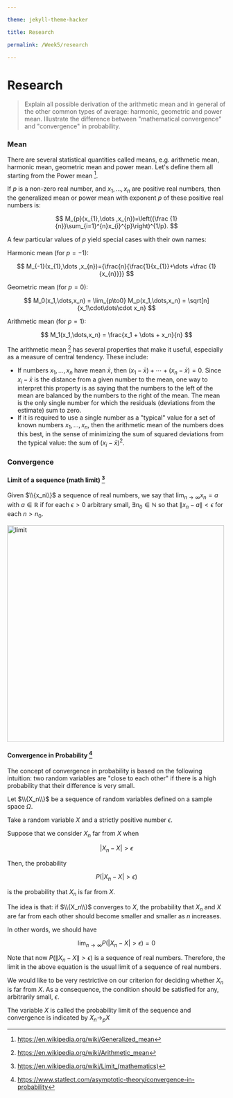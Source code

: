 ```yaml
---

theme: jekyll-theme-hacker

title: Research

permalink: /Week5/research

---
```


# Research

> Explain all possible derivation of the arithmetic mean and in general of the other common types of average: harmonic, geometric and power mean. Illustrate the difference between "mathematical convergence" and "convergence" in probability.

### Mean

There are several statistical quantities called means, e.g. arithmetic mean, harmonic mean, geometric mean and power mean. Let's define them all starting from the Power mean [^1].

If $p$ is a non-zero real number, and $x_{1},\dots ,x_{n}$ are positive real numbers, then the generalized mean or power mean with exponent $p$ of these positive real numbers is:

$$
M_{p}(x_{1},\dots ,x_{n})=\left({\frac {1}{n}}\sum_{i=1}^{n}x_{i}^{p}\right)^{1/p}.
$$

A few particular values of $p$ yield special cases with their own names:

Harmonic mean (for $p=-1$):

$$
M_{-1}(x_{1},\dots ,x_{n})={\frac{n}{\frac{1}{x_{1}}+\dots +\frac {1}{x_{n}}}}
$$

Geometric mean (for $p=0$):

$$
M_0(x_1,\dots,x_n) = \lim_{p\to0} M_p(x_1,\dots,x_n) = \sqrt[n]{x_1\cdot\dots\cdot x_n}
$$

Arithmetic mean (for $p=1$):

$$
M_1(x_1,\dots,x_n) = \frac{x_1 + \dots + x_n}{n}
$$

The arithmetic mean [^2] has several properties that make it useful, especially as a measure of central tendency. These include:

+ If numbers $x_{1},\dotsc ,x_{n}$ have mean ${\bar {x}}$, then $(x_{1}-{\bar {x}})+\dotsb +(x_{n}-{\bar {x}})=0$. Since $x_{i}-{\bar {x}}$ is the distance from a given number to the mean, one way to interpret this property is as saying that the numbers to the left of the mean are balanced by the numbers to the right of the mean. The mean is the only single number for which the residuals (deviations from the estimate) sum to zero.
+ If it is required to use a single number as a "typical" value for a set of known numbers $x_{1},\dotsc ,x_{n}$, then the arithmetic mean of the numbers does this best, in the sense of minimizing the sum of squared deviations from the typical value: the sum of $(x_{i}-{\bar {x}})^{2}$.

### Convergence

#### Limit of a sequence (math limit) [^3]
Given $\\{x_n\\}$ a sequence of real numbers, we say that $\lim_{n\to\infty}x_n=a$ with $a\in \mathbb{R}$ if for each $\epsilon >0$ arbitrary small, $\exists n_0 \in \mathbb{N}$ so that $\|x_n-a\|<\epsilon$ for each $n>n_0$.

<img width="500" alt="limit" src="https://user-images.githubusercontent.com/105921751/198825805-1aef0777-3108-442c-a6cd-c85e73cf68e1.jpg">

#### Convergence in Probability [^4]

The concept of convergence in probability is based on the following intuition: two random variables are "close to each other" if there is a high probability that their difference is very small.

Let $\\{X_n\\}$ be a sequence of random variables defined on a sample space $\Omega$.

Take a random variable $X$ and a strictly positive number $\epsilon$.

Suppose that we consider $X_n$ far from $X$ when

$$
|X_n-X|>\epsilon
$$

Then, the probability

$$
P(|X_n-X|>\epsilon)
$$

is the probability that $X_n$ is far from $X$.

The idea is that: if $\\{X_n\\}$ converges to $X$, the probability that $X_n$ and $X$ are far from each other should become smaller and smaller as $n$ increases.

In other words, we should have

$$
\lim_{n\to\infty}P(|X_n-X|>\epsilon)=0
$$

Note that now $P(\|X_n-X\|>\epsilon)$ is a sequence of real numbers. Therefore, the limit in the above equation is the usual limit of a sequence of real numbers.

We would like to be very restrictive on our criterion for deciding whether $X_n$ is far from $X$. As a consequence, the condition should be satisfied for any, arbitrarily small, $\epsilon$.

The variable $X$ is called the probability limit of the sequence and convergence is indicated by $X_n\to_{p}X$


[^1]: https://en.wikipedia.org/wiki/Generalized_mean
[^2]: https://en.wikipedia.org/wiki/Arithmetic_mean
[^3]: https://en.wikipedia.org/wiki/Limit_(mathematics)
[^4]: https://www.statlect.com/asymptotic-theory/convergence-in-probability
